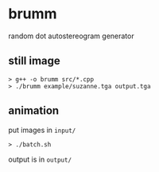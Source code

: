 # brumm
random dot autostereogram generator

## still image
```
> g++ -o brumm src/*.cpp
> ./brumm example/suzanne.tga output.tga
```

## animation
put images in ```input/```

```
> ./batch.sh
```

output is in ```output/```
